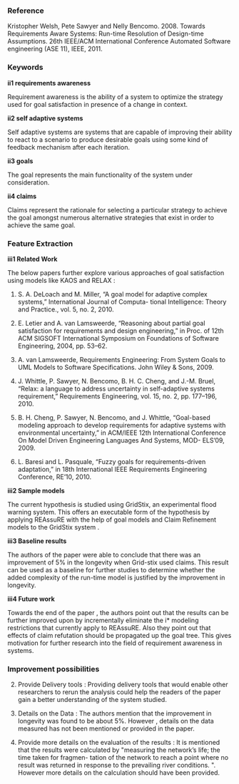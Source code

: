 ### Reference
Kristopher Welsh, Pete Sawyer and Nelly Bencomo. 2008. Towards Requirements Aware Systems: Run-time Resolution of Design-time Assumptions. 26th IEEE/ACM International Conference Automated Software engineering (ASE 11), IEEE, 2011.

### Keywords
**ii1 requirements awareness**

Requirement awareness is the ability of a system to optimize the strategy used for goal satisfaction in presence of a change in context.

**ii2 self adaptive systems**

Self adaptive systems are systems that are capable of improving their ability to react to a scenario to produce desirable goals using some kind of feedback mechanism after each iteration.

**ii3 goals**

The goal represents the main functionality of the system under consideration.


**ii4 claims**

Claims represent the rationale for selecting a particular strategy to achieve the goal amongst numerous alternative strategies that exist in order to achieve the same goal.

### Feature Extraction
**iii1 Related Work**

The below papers further explore various approaches of goal satisfaction using models like KAOS and RELAX  :

1. S. A. DeLoach and M. Miller, “A goal model for adaptive complex systems,” International Journal of Computa- tional Intelligence: Theory and Practice., vol. 5, no. 2, 2010.

2. E. Letier and A. van Lamsweerde, “Reasoning about partial goal satisfaction for requirements and design engineering,” in Proc. of 12th ACM SIGSOFT International Symposium on Foundations of Software Engineering, 2004, pp. 53–62.

3. A. van Lamsweerde, Requirements Engineering: From System Goals to UML Models to Software Specifications. John Wiley & Sons, 2009.

4. J. Whittle, P. Sawyer, N. Bencomo, B. H. C. Cheng, and J.-M. Bruel, “Relax: a language to address uncertainty in self-adaptive systems requirement,” Requirements Engineering, vol. 15, no. 2, pp. 177–196, 2010.

5. B. H. Cheng, P. Sawyer, N. Bencomo, and J. Whittle, “Goal-based modeling approach to develop requirements for adaptive systems with environmental uncertainty,” in ACM/IEEE 12th International Conference On Model Driven Engineering Languages And Systems, MOD- ELS’09, 2009.

6. L. Baresi and L. Pasquale, “Fuzzy goals for requirements-driven adaptation,” in 18th International IEEE Requirements Engineering Conference, RE’10, 2010.

**iii2 Sample models**

The current hypothesis is studied using GridStix, an experimental flood warning system. This offers an executable form of the hypothesis by applying REAssuRE with the help of goal models and Claim Refinement models to the GridStix system .

**iii3 Baseline results**

The authors of the paper were able to conclude that there was an improvement of 5% in the longevity when Grid-stix used claims. This result can be used as a baseline for further studies to determine whether the added complexity of the run-time model is justified by the improvement in longevity.

**iii4 Future work**

Towards the end of the paper , the authors point out that the results can be further improved upon by incrementally eliminate the i* modeling restrictions that currently apply to REAssuRE. Also they point out that effects of claim refutation should be propagated up the goal tree.
This gives motivation for further research into the field of requirement awareness in systems.

### Improvement possibilities

2. Provide Delivery tools : Providing delivery tools that would enable other researchers to rerun the analysis could help the readers of the paper gain a better understanding of the system studied.

2. Details on the Data : The authors mention that the  improvement in longevity was found to be about 5%. However , details on the data measured has not been mentioned or provided in the paper.

3. Provide more details on the evaluation of the results : It is mentioned that the results were calculated by "measuring the network’s life; the time taken for fragmen- tation of the network to reach a point where no result was returned in response to the prevailing river conditions. ". However more details on the calculation should have been provided.
